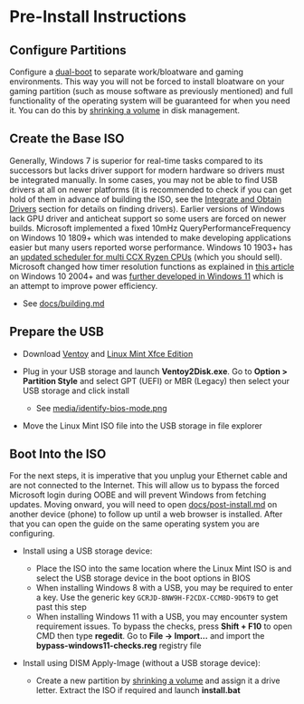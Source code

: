 # Pre-Install Instructions

## Configure Partitions

Configure a [dual-boot](https://en.wikipedia.org/wiki/Multi-booting) to separate work/bloatware and gaming environments. This way you will not be forced to install bloatware on your gaming partition (such as mouse software as previously mentioned) and full functionality of the operating system will be guaranteed for when you need it. You can do this by [shrinking a volume](https://docs.microsoft.com/en-us/windows-server/storage/disk-management/shrink-a-basic-volume) in disk management.

## Create the Base ISO

Generally, Windows 7 is superior for real-time tasks compared to its successors but lacks driver support for modern hardware so drivers must be integrated manually. In some cases, you may not be able to find USB drivers at all on newer platforms (it is recommended to check if you can get hold of them 
in advance of building the ISO, see the [Integrate and Obtain Drivers](./building.md#integrate-and-obtain-drivers) section for details on finding drivers). Earlier versions of Windows lack GPU driver and anticheat support so some users are forced on newer builds. Microsoft implemented a fixed 10mHz QueryPerformanceFrequency on Windows 10 1809+ which was intended to make developing applications easier but many users reported worse performance. Windows 10 1903+ has an [updated scheduler for multi CCX Ryzen CPUs](https://i.redd.it/y8nxtm08um331.png) (which you should sell). Microsoft changed how timer resolution functions as explained in [this article](https://randomascii.wordpress.com/2020/10/04/windows-timer-resolution-the-great-rule-change/) on Windows 10 2004+ and was [further developed in Windows 11](../media/windows11-timeapi-changes.png) which is an attempt to improve power efficiency.

- See [docs/building.md](../docs/building.md)

## Prepare the USB

- Download [Ventoy](https://github.com/ventoy/Ventoy/releases) and [Linux Mint Xfce Edition](https://www.linuxmint.com/download.php)

- Plug in your USB storage and launch **Ventoy2Disk.exe**. Go to **Option > Partition Style** and select GPT (UEFI) or MBR (Legacy) then select your USB storage and click install

    - See [media/identify-bios-mode.png](../media/identify-bios-mode.png)

- Move the Linux Mint ISO file into the USB storage in file explorer

## Boot Into the ISO

For the next steps, it is imperative that you unplug your Ethernet cable and are not connected to the Internet. This will allow us to bypass the forced Microsoft login during OOBE and will prevent Windows from fetching updates. Moving onward, you will need to open [docs/post-install.md](./post-install.md) on another device (phone) to follow up until a web browser is installed. After that you can open the guide on the same operating system you are configuring.

- Install using a USB storage device:

    - Place the ISO into the same location where the Linux Mint ISO is and select the USB storage device in the boot options in BIOS
    - When installing Windows 8 with a USB, you may be required to enter a key. Use the generic key ``GCRJD-8NW9H-F2CDX-CCM8D-9D6T9`` to get past this step
    - When installing Windows 11 with a USB, you may encounter system requirement issues. To bypass the checks, press **Shift + F10** to open CMD then type **regedit**. Go to **File -> Import...** and import the **bypass-windows11-checks.reg** registry file

- Install using DISM Apply-Image (without a USB storage device):

    - Create a new partition by [shrinking a volume](https://docs.microsoft.com/en-us/windows-server/storage/disk-management/shrink-a-basic-volume) and assign it a drive letter. Extract the ISO if required and launch **install.bat**